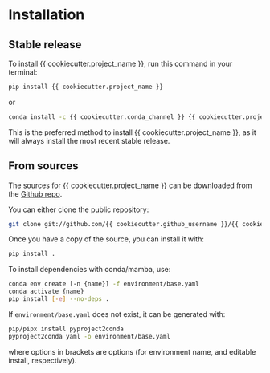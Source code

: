 # Installation

## Stable release

To install {{ cookiecutter.project_name }}, run this command in your terminal:

```bash
pip install {{ cookiecutter.project_name }}
```

or

```bash
conda install -c {{ cookiecutter.conda_channel }} {{ cookiecutter.project_name }}
```

This is the preferred method to install {{ cookiecutter.project_name }}, as it
will always install the most recent stable release.

## From sources

The sources for {{ cookiecutter.project_name }} can be downloaded from the
[Github repo].

You can either clone the public repository:

```bash
git clone git://github.com/{{ cookiecutter.github_username }}/{{ cookiecutter.project_name }}.git
```

Once you have a copy of the source, you can install it with:

```bash
pip install .
```

To install dependencies with conda/mamba, use:

```bash
conda env create [-n {name}] -f environment/base.yaml
conda activate {name}
pip install [-e] --no-deps .
```

If `environment/base.yaml` does not exist, it can be generated with:

```bash
pip/pipx install pyproject2conda
pyproject2conda yaml -o environment/base.yaml
```

where options in brackets are options (for environment name, and editable
install, respectively).

[github repo]: https://github.com/{{cookiecutter.github_username}}/{{cookiecutter.project_name}}
